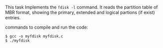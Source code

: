 This task Implements the `fdisk -l` command. It reads the partition table of MBR format, showing the primary, extended and logical partions (if exist) entries.

commands to compile and run the code:
```
$ gcc -o myfdisk myfdisk.c
$ ./myfdisk
